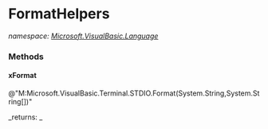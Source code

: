 ﻿
# FormatHelpers
_namespace: [Microsoft.VisualBasic.Language](N-Microsoft.VisualBasic.Language.md)_



### Methods

#### xFormat
@"M:Microsoft.VisualBasic.Terminal.STDIO.Format(System.String,System.String[])"

_returns: _



